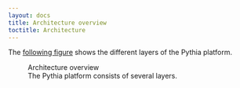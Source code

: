 ```yaml
---
layout: docs
title: Architecture overview
toctitle: Architecture
---
```


The [following figure](#schema) shows the different layers of the Pythia
platform.

<figure id="schema">
  <object type="image/svg+xml" data="architecture.svg">Architecture overview</object>
  <figcaption>The Pythia platform consists of several layers.</figcaption>
</figure>
